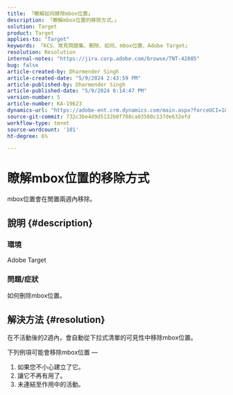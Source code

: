 ```yaml
---
title: 「瞭解如何移除mbox位置」
description: 「瞭解mbox位置的移除方式。」
solution: Target
product: Target
applies-to: "Target"
keywords: 「KCS、常見問題集、刪除、如何、mbox位置、Adobe Target」
resolution: Resolution
internal-notes: "https://jira.corp.adobe.com/browse/TNT-42085"
bug: false
article-created-by: Dharmender Singh
article-created-date: "5/9/2024 2:43:59 PM"
article-published-by: Dharmender Singh
article-published-date: "5/9/2024 6:14:47 PM"
version-number: 5
article-number: KA-19623
dynamics-url: "https://adobe-ent.crm.dynamics.com/main.aspx?forceUCI=1&pagetype=entityrecord&etn=knowledgearticle&id=5b7a0e8d-120e-ef11-9f8a-6045bd006b25"
source-git-commit: 732c3be4d9d5132b0f708ca03560c137de632efd
workflow-type: tm+mt
source-wordcount: '101'
ht-degree: 6%

---
```


# 瞭解mbox位置的移除方式


mbox位置會在閒置兩週內移除。

## 說明 {#description}


### <b>環境</b>

Adobe Target

### <b>問題/症狀</b>

如何刪除mbox位置。


## 解決方法 {#resolution}


在不活動後的2週內，會自動從下拉式清單的可見性中移除mbox位置。

下列例項可能會移除mbox位置 — 

1. 如果您不小心建立了它。
2. 讓它不再有用了。
3. 未連結至作用中的活動。

